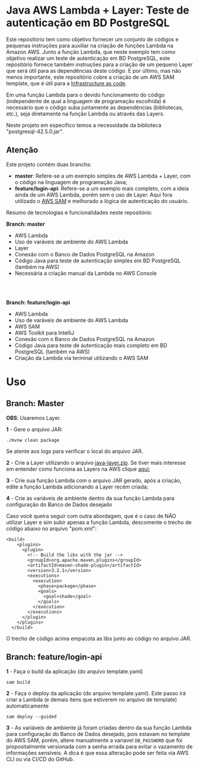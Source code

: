 # Java AWS Lambda + Layer: Teste de autenticação em BD PostgreSQL

Este repositório tem como objetivo fornecer um conjunto de códigos e pequenas instruções para auxiliar na criação de funções Lambda na Amazon AWS. Junto a função Lambda, que neste exemplo tem como objetivo realizar um teste de autenticação em BD PostgreSQL, este repositório fornece também instruções para a criação de um pequeno Layer que será útil para as dependências deste código. E por último, mas não menos importante, este repositório cobre a criação de um AWS SAM template, que é útil para a [Infrastructure as code](https://docs.aws.amazon.com/whitepapers/latest/introduction-devops-aws/infrastructure-as-code.html).

Em uma função Lambda para o devido funcionamento do código (independente de qual a linguagem de programação escolhida) é necessário que o código suba juntamente as dependências (bibliotecas, etc.), seja diretamente na função Lambda ou através das Layers.

Neste projeto em especifico temos a necessidade da biblioteca "postgresql-42.5.0.jar".

## Atenção
Este projeto contém duas branchs:
- **master**: Refere-se a um exemplo simples de AWS Lambda + Layer, com o código na linguagem de programação Java;
- **feature/login-api**: Refere-se a um exemplo mais completo, com a ideia ainda de um AWS Lambda, porém sem o uso de Layer. Aqui fora utilizado o [AWS SAM](https://aws.amazon.com/pt/serverless/sam/) e melhorado a lógica de autenticação do usuário.

Resumo de tecnologias e funcionalidades neste repositório:

**Branch: master**
- AWS Lambda
- Uso de varáveis de ambiente do AWS Lambda
- Layer
- Conexão com o Banco de Dados PostgreSQL na Amazon
- Código Java para teste de autenticação simples em BD PostgreSQL (também na AWS)
- Necessária a criação manual da Lambda no AWS Console

<br></br>

**Branch: feature/login-api**
- AWS Lambda
- Uso de varáveis de ambiente do AWS Lambda
- AWS SAM
- AWS Toolkit para IntelliJ
- Conexão com o Banco de Dados PostgreSQL na Amazon
- Código Java para teste de autenticação mais completo em BD PostgreSQL (também na AWS)
- Criação da Lambda via terminal utilizando o AWS SAM


# Uso
## Branch: Master
**OBS**: Usaremos Layer.

**1** - Gere o arquivo JAR:
```
./mvnw clean package
```

Se atente aos logs para verificar o local do arquivo JAR.

**2** - Crie a Layer utilizando o arquivo [java-layer.zip](/src/main/resources/java-layer.zip). Se tiver mais interesse em entender como funciona as Layers na AWS clique [aqui](https://docs.aws.amazon.com/lambda/latest/dg/packaging-layers.html);

**3** - Crie sua função Lambda com o arquivo JAR gerado, após a criação, edite a função Lambda adicionando a Layer recém criada;

**4** - Crie as variáveis de ambiente dentro da sua função Lambda para configuração do Banco de Dados desejado


Caso você queira seguir com outra abordagem, que é o caso de NÃO utilizar Layer e sim subir apenas a função Lambda, descomente o trecho de código abaixo no arquivo "pom.xml":
```
<build>
    <plugins>
      <plugin>
        <!-- Build the libs with the jar -->
        <groupId>org.apache.maven.plugins</groupId>
        <artifactId>maven-shade-plugin</artifactId>
        <version>3.2.1</version>
        <executions>
          <execution>
            <phase>package</phase>
            <goals>
              <goal>shade</goal>
            </goals>
          </execution>
        </executions>
      </plugin>
    </plugins>
  </build>
```
O trecho de código acima empacota as libs junto ao código no arquivo JAR. 

## Branch: feature/login-api
**1** - Faça o build da aplicação (do arquivo template.yaml)
```
sam build
```

**2** - Faça o deploy da aplicação (do arquivo template.yaml). Este passo irá criar a Lambda (e demais itens que estiverem no arquivo de template) automaticamente
```
sam deploy --guided
```

**3** - As variáveis de ambiente já foram criadas dentro da sua função Lambda para configuração do Banco de Dados desejado, pois estavam no template do AWS SAM, porém, altere manualmente a variavel ```DB_PASSWORD``` que foi propositalmente versionada com a senha errada para evitar o vazamento de informações sensíveis. A dica é que essa alteração pode ser feita via AWS CLI ou via CI/CD do GitHub.
